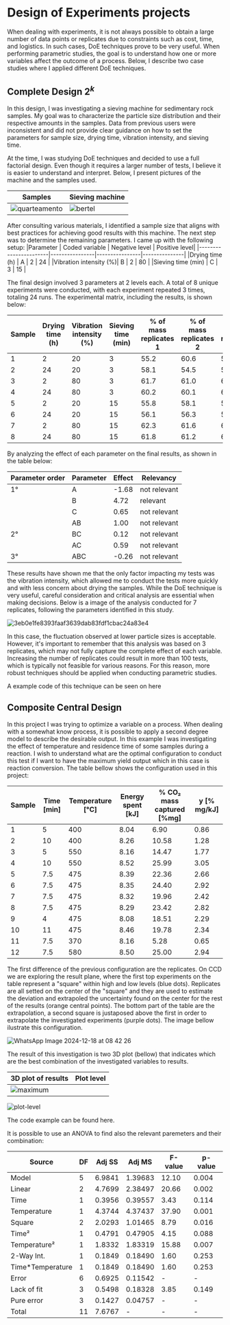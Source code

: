 # Design of Experiments projects
When dealing with experiments, it is not always possible to obtain a large number of data points or replicates due to constraints such as cost, time, and logistics. In such cases, DoE techniques prove to be very useful. When performing parametric studies, the goal is to understand how one or more variables affect the outcome of a process. Below, I describe two case studies where I applied different DoE techniques.

## Complete Design $2^k$
In this design, I was investigating a sieving machine for sedimentary rock samples. My goal was to characterize the particle size distribution and their respective amounts in the samples. Data from previous users were inconsistent and did not provide clear guidance on how to set the parameters for sample size, drying time, vibration intensity, and sieving time.

At the time, I was studying DoE techniques and decided to use a full factorial design. Even though it requires a larger number of tests, I believe it is easier to understand and interpret. Below, I present pictures of the machine and the samples used.

Samples           |  Sieving machine |
-------------------------|-------------------------|
![quarteamento](https://github.com/user-attachments/assets/9c3bee34-bc24-447c-a377-07713c562a83)  | ![bertel](https://github.com/user-attachments/assets/d5de4930-9f10-4384-88e5-17d685188758)|

After consulting various materials, I identified a sample size that aligns with best practices for achieving good results with this machine. The next step was to determine the remaining parameters. I came up with the following setup:
|Parameter              | Coded variable | Negative level | Positive level|
|-----------------------|----------------|----------------|---------------|
|Drying time (h)        | A              | 2              | 24            |
|Vibration intensity (%)| B              | 2              | 80            |
|Sieving time (min)     | C              | 3              | 15            |

The final design involved 3 parameters at 2 levels each. A total of 8 unique experiments were conducted, with each experiment repeated 3 times, totaling 24 runs. The experimental matrix, including the results, is shown below:

| Sample | Drying time (h) | Vibration intensity (%) | Sieving time (min) | % of mass replicates 1 | % of mass replicates 2 | % of mass replicates 3 | Mean  | s²   |
|--------|-----------------|-------------------------|--------------------|------------------------|------------------------|------------------------|-------|------|
| 1      | 2               | 20                      | 3                  | 55.2                   | 60.6                   | 58.7                   | 58.2  | 7.5  |
| 2      | 24              | 20                      | 3                  | 58.1                   | 54.5                   | 51.5                   | 54.7  | 11.1 |
| 3      | 2               | 80                      | 3                  | 61.7                   | 61.0                   | 61.8                   | 61.5  | 0.2  |
| 4      | 24              | 80                      | 3                  | 60.2                   | 60.1                   | 61.2                   | 60.5  | 0.3  |
| 5      | 2               | 20                      | 15                 | 55.8                   | 58.1                   | 59.7                   | 57.9  | 3.7  |
| 6      | 24              | 20                      | 15                 | 56.1                   | 56.3                   | 55.7                   | 56.0  | 0.2  |
| 7      | 2               | 80                      | 15                 | 62.3                   | 61.6                   | 61.9                   | 62.0  | 0.1  |
| 8      | 24              | 80                      | 15                 | 61.8                   | 61.2                   | 61.9                   | 61.6  | 0.1  |


By analyzing the effect of each parameter on the final results, as shown in the table below:

| Parameter order | Parameter | Effect | Relevancy    |
|-----------------|-----------|--------|--------------|
| 1°              | A         | -1.68  | not relevant |
|                 | B         | 4.72   | relevant     |
|                 | C         | 0.65   | not relevant |
|                 | AB        | 1.00   | not relevant |
| 2°              | BC        | 0.12   | not relevant |
|                 | AC        | 0.59   | not relevant |
| 3°              | ABC       | -0.26  | not relevant |

These results have shown me that the only factor impacting my tests was the vibration intensity, which allowed me to conduct the tests more quickly and with less concern about drying the samples. While the DoE technique is very useful, careful consideration and critical analysis are essential when making decisions. Below is a image of the analysis conducted for 7 replicates, following the parameters identified in this study.

![3eb0e1fe8393faaf3639dab83fdf1cbac24a83e4](https://github.com/user-attachments/assets/b19cbe85-3e4d-4329-9963-83980a2bcbf2)

In this case, the fluctuation observed at lower particle sizes is acceptable. However, it's important to remember that this analysis was based on 3 replicates, which may not fully capture the complete effect of each variable. Increasing the number of replicates could result in more than 100 tests, which is typically not feasible for various reasons. For this reason, more robust techniques should be applied when conducting parametric studies.

A example code of this technique can be seen on here
## Composite Central Design

In this project I was trying to optimize a variable on a process. When dealing with a somewhat know process, it is possible to apply a second degree model to describe the desirable output. In this example I was investigating the effect of temperature and residence time of some samples during a reaction. I wish to understand what are the optimal configuration to conduct this test if I want to have the maximum yield output which in this case is reaction conversion. The table bellow shows the configuration used in this project:

| Sample | Time [min] | Temperature [°C] | Energy spent [kJ] | % CO₂ mass captured [%mg] | y [% mg/kJ] |
|--------|------------|------------------|-------------------|---------------------------|-------------|
| 1      | 5          | 400              | 8.04              | 6.90                      | 0.86        |
| 2      | 10         | 400              | 8.26              | 10.58                     | 1.28        |
| 3      | 5          | 550              | 8.16              | 14.47                     | 1.77        |
| 4      | 10         | 550              | 8.52              | 25.99                     | 3.05        |
| 5      | 7.5        | 475              | 8.39              | 22.36                     | 2.66        |
| 6      | 7.5        | 475              | 8.35              | 24.40                     | 2.92        |
| 7      | 7.5        | 475              | 8.32              | 19.96                     | 2.42        |
| 8      | 7.5        | 475              | 8.29              | 23.42                     | 2.82        |
| 9      | 4          | 475              | 8.08              | 18.51                     | 2.29        |
| 10     | 11         | 475              | 8.46              | 19.78                     | 2.34        |
| 11     | 7.5        | 370              | 8.16              | 5.28                      | 0.65        |
| 12     | 7.5        | 580              | 8.50              | 25.00                     | 2.94        |

The first difference of the previous configuration are the replicates. On CCD we are exploring the result plane, where the first top experiments on the table represent a "square" within high and low levels (blue dots). Replicates are all setted on the center of the "square" and they are used to estimate the deviation and extrapoled the uncertainty found on the center for the rest of the results (orange central points). The bottom part of the table are the extrapolation, a second square is justaposed above the first in order to extrapolate the investigated experiments (purple dots). The image bellow ilustrate this configuration.

![WhatsApp Image 2024-12-18 at 08 42 26](https://github.com/user-attachments/assets/555f6f6d-f7c8-4799-bca9-d995d12923b5)

The result of this investigation is two 3D plot (bellow) that indicates which are the best combination of the investigated variables to results.

3D plot of results          |  Plot level          | 
----------------------------|----------------------|
![maximum](https://github.com/user-attachments/assets/eeca742b-a75a-4efe-9e47-44103601e0f3) | 
![plot-level](https://github.com/user-attachments/assets/a8f4ccf5-5476-4d2b-8d3f-f78b6b872da6)

The code example can be found here.

It is possible to use an ANOVA to find also the relevant paremeters and their combination:

| Source            | DF | Adj SS  | Adj MS   | F-value | p-value |
|-------------------|----|---------|----------|---------|---------|
| Model             | 5  | 6.9841  | 1.39683  | 12.10   | 0.004   |
| Linear            | 2  | 4.7699  | 2.38497  | 20.66   | 0.002   |
| Time              | 1  | 0.3956  | 0.39557  | 3.43    | 0.114   |
| Temperature       | 1  | 4.3744  | 4.37437  | 37.90   | 0.001   |
| Square            | 2  | 2.0293  | 1.01465  | 8.79    | 0.016   |
| Time²             | 1  | 0.4791  | 0.47905  | 4.15    | 0.088   |
| Temperature²      | 1  | 1.8332  | 1.83319  | 15.88   | 0.007   |
| 2-Way Int.        | 1  | 0.1849  | 0.18490  | 1.60    | 0.253   |
| Time*Temperature  | 1  | 0.1849  | 0.18490  | 1.60    | 0.253   |
| Error             | 6  | 0.6925  | 0.11542  | -       | -       |
| Lack of fit       | 3  | 0.5498  | 0.18328  | 3.85    | 0.149   |
| Pure error        | 3  | 0.1427  | 0.04757  | -       | -       |
| Total             | 11 | 7.6767  | -        | -       | -       |






